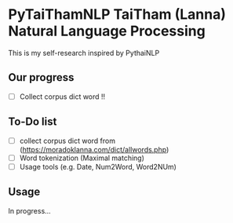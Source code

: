 # PyTaiThamNLP TaiTham (Lanna) Natural Language Processing
This is my self-research inspired by PythaiNLP

## Our progress
- [ ] Collect corpus dict word !!


## To-Do list
- [ ] collect corpus dict word from (https://moradoklanna.com/dict/allwords.php)
- [ ] Word tokenization (Maximal matching)
- [ ] Usage tools (e.g. Date, Num2Word, Word2NUm)

## Usage
In progress...